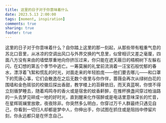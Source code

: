 ```yaml
---
title: 这里的日子对于你意味着什么
date: 2023.5.13 2:00:00
tags: [moment, inspiration]
comments: true
sharing: true
footer: true
---
```

这里的日子对于你意味着什么？自你踏上这里的那一刻起，从那些带有粗重气息的苏北口音里，从冰凉的空调出风口与外界交换的气息里，似曾相识又差之毫厘，四面八方没有来由的墙壁厚重地向你挤压过来，你只能在遮天蔽日的梧桐树下左躲右闪，在幻想的第五个季节中逃亡。一筹莫展的礼堂前流淌着一汪宝石般忧郁的春水，漂浮着飞絮和慌乱的时光，对面走来的年轻脸庞——他们要去哪儿——和口罩下的荒唐心事，它们会散逸在之后无数个夜里与你作伴，蔷薇会再次从绿树白花的围墙和金色斑驳的校徽后探出香甜，教学楼上的苔藓依旧，而天真蓝啊，你恨不得立刻循梦睡去，随着鸡鸣寺的香火或是宿舍的蚊香鼾醉，在推杯换盏间穿过柏油路的一头去梦见碎成一地的好时光，直到醒来化作宿醉或是电话里意味深长的忙音，在星辉斑斓里放歌，夜夜除非。你突然多么明白，你穿过万千人群最终只遇见自己，你看到一切归人却都是梦中人，你伸出手，你试图在抓住或是阻挡中停留片刻，你永远都只是在怀念自己。

